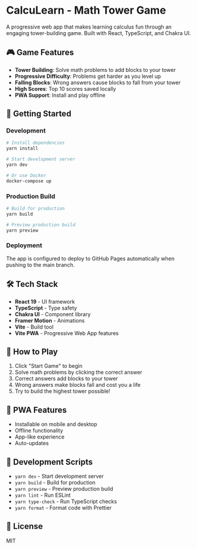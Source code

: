 # CalcuLearn - Math Tower Game

A progressive web app that makes learning calculus fun through an engaging tower-building game. Built with React, TypeScript, and Chakra UI.

## 🎮 Game Features

- **Tower Building**: Solve math problems to add blocks to your tower
- **Progressive Difficulty**: Problems get harder as you level up
- **Falling Blocks**: Wrong answers cause blocks to fall from your tower
- **High Scores**: Top 10 scores saved locally
- **PWA Support**: Install and play offline

## 🚀 Getting Started

### Development

```bash
# Install dependencies
yarn install

# Start development server
yarn dev

# Or use Docker
docker-compose up
```

### Production Build

```bash
# Build for production
yarn build

# Preview production build
yarn preview
```

### Deployment

The app is configured to deploy to GitHub Pages automatically when pushing to the main branch.

## 🛠️ Tech Stack

- **React 19** - UI framework
- **TypeScript** - Type safety
- **Chakra UI** - Component library
- **Framer Motion** - Animations
- **Vite** - Build tool
- **Vite PWA** - Progressive Web App features

## 🎯 How to Play

1. Click "Start Game" to begin
2. Solve math problems by clicking the correct answer
3. Correct answers add blocks to your tower
4. Wrong answers make blocks fall and cost you a life
5. Try to build the highest tower possible!

## 📱 PWA Features

- Installable on mobile and desktop
- Offline functionality
- App-like experience
- Auto-updates

## 🔧 Development Scripts

- `yarn dev` - Start development server
- `yarn build` - Build for production
- `yarn preview` - Preview production build
- `yarn lint` - Run ESLint
- `yarn type-check` - Run TypeScript checks
- `yarn format` - Format code with Prettier

## 📄 License

MIT